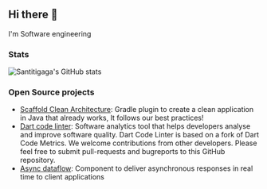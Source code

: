 ## Hi there 👋
I'm Software engineering
### Stats
![Santitigaga's GitHub stats](https://github-readme-stats.vercel.app/api?username=santitigaga&show_icons=true&theme=transparent)
### Open Source projects
- [Scaffold Clean Architecture](https://github.com/bancolombia/scaffold-clean-architecture): Gradle plugin to create a clean application in Java that already works, It follows our best practices!
- [Dart code linter](https://github.com/bancolombia/dart-code-linter): Software analytics tool that helps developers analyse and improve software quality. Dart Code Linter is based on a fork of Dart Code Metrics. We welcome contributions from other developers. Please feel free to submit pull-requests and bugreports to this GitHub repository. 
- [Async dataflow](https://github.com/bancolombia/async-dataflow): Component to deliver asynchronous responses in real time to client applications

